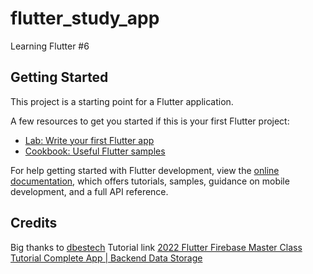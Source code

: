# flutter_study_app

Learning Flutter #6

## Getting Started

This project is a starting point for a Flutter application.

A few resources to get you started if this is your first Flutter project:

- [Lab: Write your first Flutter app](https://docs.flutter.dev/get-started/codelab)
- [Cookbook: Useful Flutter samples](https://docs.flutter.dev/cookbook)

For help getting started with Flutter development, view the
[online documentation](https://docs.flutter.dev/), which offers tutorials,
samples, guidance on mobile development, and a full API reference.


## Credits
Big thanks to
    [dbestech](https://www.youtube.com/@dbestech)
Tutorial link
    [2022 Flutter Firebase Master Class Tutorial Complete App | Backend Data Storage](https://www.youtube.com/watch?v=ZSVnIphlGKI)